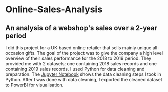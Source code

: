 # Online-Sales-Analysis
## An analysis of a webshop's sales over a 2-year period   
I did this project for a UK-based online retailer that sells mainly unique all-occasion gifts. The goal of the project was to give the company a high level overview of their sales performance for the 2018 to 2019 period. They provided me with 2 datasets; one containing 2018 sales records and one containing 2019 sales records. I used Python for data cleaning and preparation. The [Jupyter Notebook](https://github.com/OgeAno/Online-Sales-Analysis/blob/7e4224d2d35afc787a29e5a9ebff2a995b8bd43e/Online%20Sales.ipynb) shows the data cleaning steps I took in Python.
After I was done with data cleaning, I exported the cleaned dataset to PowerBI for visualisation.
